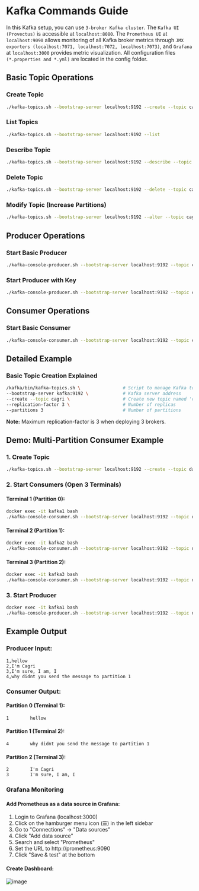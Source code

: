 # Kafka Commands Guide
In this Kafka setup, you can use `3-broker Kafka cluster`. The `Kafka UI (Provectus)` is accessible at `localhost:8080`. The `Prometheus UI` at `localhost:9090` allows monitoring of all Kafka broker metrics through `JMX exporters (localhost:7071, localhost:7072, localhost:7073)`, and `Grafana` at `localhost:3000` provides metric visualization. All configuration files `(*.properties and *.yml)` are located in the config folder.

## Basic Topic Operations

### Create Topic
```bash
./kafka-topics.sh --bootstrap-server localhost:9192 --create --topic cagri --replication-factor 3 --partitions 3
```

### List Topics
```bash
./kafka-topics.sh --bootstrap-server localhost:9192 --list
```

### Describe Topic
```bash
./kafka-topics.sh --bootstrap-server localhost:9192 --describe --topic cagri
```

### Delete Topic
```bash
./kafka-topics.sh --bootstrap-server localhost:9192 --delete --topic cagri
```

### Modify Topic (Increase Partitions)
```bash
./kafka-topics.sh --bootstrap-server localhost:9192 --alter --topic cagri --partitions 5
```

## Producer Operations

### Start Basic Producer
```bash
./kafka-console-producer.sh --bootstrap-server localhost:9192 --topic cagri
```

### Start Producer with Key
```bash
./kafka-console-producer.sh --bootstrap-server localhost:9192 --topic cagri --property "parse.key=true" --property "key.separator=,"
```

## Consumer Operations

### Start Basic Consumer
```bash
./kafka-console-consumer.sh --bootstrap-server localhost:9192 --topic cagri --from-beginning
```

## Detailed Example

### Basic Topic Creation Explained
```bash
/kafka/bin/kafka-topics.sh \                # Script to manage Kafka topics
--bootstrap-server kafka:9192 \             # Kafka server address
--create --topic cagri \                    # Create new topic named 'cagri'
--replication-factor 3 \                    # Number of replicas
--partitions 3                              # Number of partitions
```

**Note:** Maximum replication-factor is 3 when deploying 3 brokers.

## Demo: Multi-Partition Consumer Example

### 1. Create Topic
```bash
./kafka-topics.sh --bootstrap-server localhost:9192 --create --topic dahbest --replication-factor 3 --partitions 3
```

### 2. Start Consumers (Open 3 Terminals)

#### Terminal 1 (Partition 0):
```bash
docker exec -it kafka1 bash
./kafka-console-consumer.sh --bootstrap-server localhost:9192 --topic dahbest --from-beginning --partition 0 --property print.key=true
```

#### Terminal 2 (Partition 1):
```bash
docker exec -it kafka2 bash
./kafka-console-consumer.sh --bootstrap-server localhost:9192 --topic dahbest --from-beginning --partition 1 --property print.key=true
```

#### Terminal 3 (Partition 2):
```bash
docker exec -it kafka3 bash
./kafka-console-consumer.sh --bootstrap-server localhost:9192 --topic dahbest --from-beginning --partition 2 --property print.key=true
```

### 3. Start Producer
```bash
docker exec -it kafka1 bash
./kafka-console-producer.sh --bootstrap-server localhost:9192 --topic dahbest --property "parse.key=true" --property "key.separator=,"
```

## Example Output

### Producer Input:
```
1,hellow
2,I'm Cagri
3,I'm sure, I am, I
4,why didnt you send the message to partition 1
```

### Consumer Output:

#### Partition 0 (Terminal 1):
```
1        hellow
```

#### Partition 1 (Terminal 2):
```
4        why didnt you send the message to partition 1
```

#### Partition 2 (Terminal 3):
```
2        I'm Cagri
3        I'm sure, I am, I
```

### Grafana Monitoring

#### Add Prometheus as a data source in Grafana:

1. Login to Grafana (localhost:3000)
2. Click on the hamburger menu icon (☰) in the left sidebar
3. Go to "Connections" -> "Data sources"
4. Click "Add data source"
5. Search and select "Prometheus"
6. Set the URL to http://prometheus:9090
7. Click "Save & test" at the bottom

#### Create Dashboard:

![image](https://github.com/user-attachments/assets/7bd8c4c5-8561-4925-9342-34170d8471d5)
